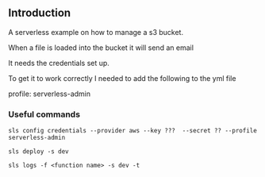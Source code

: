 ## Introduction

A serverless example on how to manage a s3 bucket.

When a file is loaded into the bucket it will send an email

It needs  the credentials set up.



To get it to work correctly I needed to add the following to the yml file

  profile: serverless-admin

### Useful commands

```
sls config credentials --provider aws --key ???  --secret ?? --profile serverless-admin

sls deploy -s dev

sls logs -f <function name> -s dev -t
```


